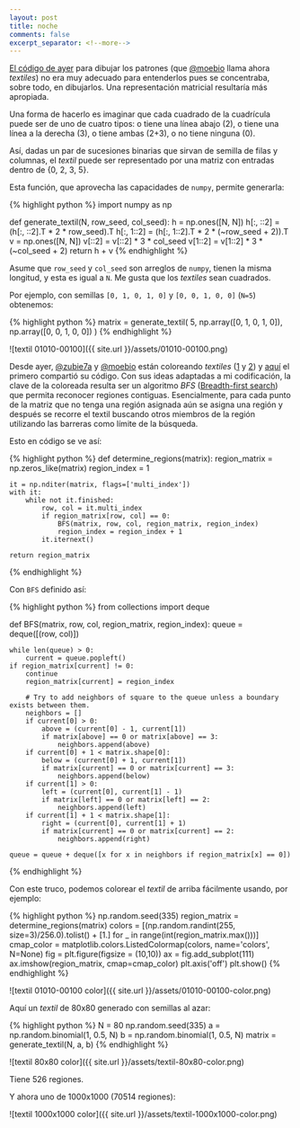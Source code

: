 ```yaml
--- 
layout: post 
title: noche 
comments: false 
excerpt_separator: <!--more--> 
---
```


[El código de
ayer](https://infrahumano.github.io/exterior/2020/04/04/noche.html) para
dibujar los patrones (que [@moebio](http://twitter.com/moebio) llama ahora
_textiles_) no era muy adecuado para entenderlos pues se concentraba,
sobre todo, en dibujarlos. Una representación matricial resultaría más
apropiada. 

<!--more-->

Una forma de hacerlo es imaginar que cada cuadrado de la cuadrícula puede
ser de uno de cuatro tipos: o tiene una línea abajo (2), o tiene una línea
a la derecha (3), o tiene ambas (2+3), o no tiene ninguna (0).

Así, dadas un par de sucesiones binarias que sirvan de semilla de filas
y columnas, el _textil_ puede ser representado por una matriz con entradas
dentro de {0, 2, 3, 5}. 

Esta función, que aprovecha las capacidades de `numpy`, permite generarla:

{% highlight python %} 
import numpy as np

def generate_textil(N, row_seed, col_seed):
    h = np.ones([N, N])
    h[:, ::2] = (h[:, ::2].T * 2 * row_seed).T
    h[:, 1::2] = (h[:, 1::2].T * 2 * (~row_seed + 2)).T
    v = np.ones([N, N])
    v[::2] = v[::2] * 3 * col_seed
    v[1::2] = v[1::2] * 3 * (~col_seed + 2)
    return h + v
{% endhighlight %}

Asume que `row_seed` y `col_seed` son arreglos de `numpy`, tienen la misma
longitud, y esta es igual a `N`. Me gusta que los _textiles_ sean
cuadrados.

Por ejemplo, con semillas `[0, 1, 0, 1, 0]` y `[0, 0, 1, 0, 0]` (`N=5`)
obtenemos:

{% highlight python %}
matrix = generate_textil(
    5, 
    np.array([0, 1, 0, 1, 0]), 
    np.array([0, 0, 1, 0, 0])
)
{% endhighlight %}

![textil 01010-00100]({{ site.url }}/assets/01010-00100.png)

Desde ayer, [@zubie7a](http://twitter.com/zubie7a)
y [@moebio](http://twitter.com/moebio) están coloreando _textiles_
([1](https://twitter.com/zubie7a/status/1246917600824758274)
y [2](https://twitter.com/moebio/status/1246671768162406400))
y [aquí](https://pastebin.com/hsA5CS2R) el primero compartió su código.
Con sus ideas adaptadas a mi codificación, la clave de la coloreada
resulta ser un algoritmo _BFS_ ([Breadth-first
search](https://en.wikipedia.org/wiki/Breadth-first_search)) que permita
reconocer regiones contiguas. Esencialmente, para cada punto de la matriz
que no tenga una región asignada aún se asigna una región y después se
recorre el textil buscando otros miembros de la región utilizando las
barreras como límite de la búsqueda. 

Esto en código se ve así: 

{% highlight python %}
def determine_regions(matrix):
    region_matrix = np.zeros_like(matrix)
    region_index = 1

    it = np.nditer(matrix, flags=['multi_index'])
    with it:
        while not it.finished:
            row, col = it.multi_index
            if region_matrix[row, col] == 0:
                BFS(matrix, row, col, region_matrix, region_index)
                region_index = region_index + 1
            it.iternext()
            
    return region_matrix
{% endhighlight %}

Con `BFS` definido así: 

{% highlight python %}
from collections import deque

def BFS(matrix, row, col, region_matrix, region_index):
    queue = deque([(row, col)])

    while len(queue) > 0:
        current = queue.popleft()
	if region_matrix[current] != 0:
	    continue
        region_matrix[current] = region_index

        # Try to add neighbors of square to the queue unless a boundary exists between them.
        neighbors = []
        if current[0] > 0:
            above = (current[0] - 1, current[1])
            if matrix[above] == 0 or matrix[above] == 3:
                neighbors.append(above)
        if current[0] + 1 < matrix.shape[0]:
            below = (current[0] + 1, current[1])
            if matrix[current] == 0 or matrix[current] == 3:
                neighbors.append(below)
        if current[1] > 0:
            left = (current[0], current[1] - 1)
            if matrix[left] == 0 or matrix[left] == 2:
                neighbors.append(left)
        if current[1] + 1 < matrix.shape[1]:
            right = (current[0], current[1] + 1)
            if matrix[current] == 0 or matrix[current] == 2:
                neighbors.append(right)

	queue = queue + deque([x for x in neighbors if region_matrix[x] == 0])
{% endhighlight %} 

Con este truco, podemos colorear el _textil_ de arriba fácilmente usando,
por ejemplo: 

{% highlight python %}
np.random.seed(335)
region_matrix = determine_regions(matrix)
colors = [(np.random.randint(255, size=3)/256.0).tolist() + [1.] 
          for _ in range(int(region_matrix.max()))]
cmap_color = matplotlib.colors.ListedColormap(colors, name='colors', N=None)
fig = plt.figure(figsize = (10,10)) 
ax = fig.add_subplot(111)
ax.imshow(region_matrix, cmap=cmap_color)
plt.axis('off')
plt.show()
{% endhighlight %}

![textil 01010-00100 color]({{ site.url }}/assets/01010-00100-color.png) 

Aquí un _textil_ de 80x80 generado con semillas al azar:

{% highlight python %}
N = 80
np.random.seed(335)
a = np.random.binomial(1, 0.5, N)
b = np.random.binomial(1, 0.5, N)
matrix = generate_textil(N, a, b)
{% endhighlight %}

![textil 80x80 color]({{ site.url }}/assets/textil-80x80-color.png)

Tiene 526 regiones.

Y ahora uno de 1000x1000 (70514 regiones):

![textil 1000x1000 color]({{ site.url }}/assets/textil-1000x1000-color.png)
